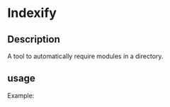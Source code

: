 # Indexify

## Description
A tool to automatically require modules in a directory.

## usage
Example:

